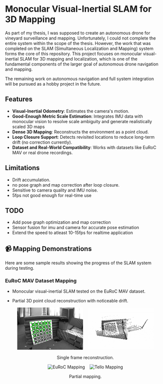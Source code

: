 # Monocular Visual-Inertial SLAM for 3D Mapping

As part of my thesis, I was supposed to create an autonomous drone for vineyard surveillance and mapping. Unfortunately, I could not complete the entire system within the scope of the thesis. However, the work that was completed on the SLAM (Simultaneous Localization and Mapping) system forms the core of this repository. This project focuses on monocular visual-inertial SLAM for 3D mapping and localization, which is one of the fundamental components of the larger goal of autonomous drone navigation and mapping. 

The remaining work on autonomous navigation and full system integration will be pursued as a hobby project in the future.


## Features

- **Visual-Inertial Odometry**: Estimates the camera's motion.
- **Good-Enough Metric Scale Estimation**: Integrates IMU data with monocular vision to resolve scale ambiguity and generate realistically scaled 3D maps
- **Dense 3D Mapping**: Reconstructs the environment as a point cloud.
- **Loop Closure Support**: Detects revisited locations to reduce long-term drift (no correction currently).
- **Dataset and Real-World Compatibility**: Works with datasets like EuRoC MAV or real drone recordings.

## Limitations

- Drift accumulation.
- no pose graph and map correction after loop closure.
- Sensitive to camera quality and IMU noise.
- 5fps not good enough for real-time use

## TODO

- Add pose graph optimization and map correction
- Sensor fusion for imu and camera for accurate pose estimation
- Extend the speed to atleast 10-15fps for realtime application


## 📹 Mapping Demonstrations

Here are some sample results showing the progress of the SLAM system during testing.

### EuRoC MAV Dataset Mapping
- Monocular visual-inertial SLAM tested on the EuRoC MAV dataset.
- Partial 3D point cloud reconstruction with noticeable drift.


  <p align="center">
    <img src="media/ORB Keypoints_frame.png" width="45%" alt="EuRoC Mapping single frame"/>
    &nbsp;&nbsp;
    <img src="media/single_frame.gif" width="45%" alt="Tello Mapping"/>
  </p>
  <p align="center">Single frame reconstruction.</p>



  <p align="center">
    <img src="media/room_video.gif" width="45%" alt="EuRoC Mapping"/>
    &nbsp;&nbsp;
    <img src="media/room_map.gif" width="45%" alt="Tello Mapping"/>
  </p>
  <p align="center"> Partial mapping. </p>
  
  
  
